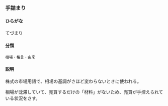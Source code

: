 <div style="display:none;">

## [あ行](securities-terms?id=あ行)
## [か行](securities-terms?id=か行)
## [さ行](securities-terms?id=さ行)
## [た行](securities-terms?id=た行)

</div>

### 手詰まり

#### ひらがな

てづまり

#### 分類

`相場・格言・由来`

#### 説明

株式の市場用語で、相場の基調がさほど変わらないときに使われる。
相場が沈滞していて、売買するだけの「材料」がないため、売買が手控えられている状況をさす。

<div style="display:none;">

## [な行](securities-terms?id=な行)
## [は行](securities-terms?id=は行)
## [ま行](securities-terms?id=ま行)
## [や行](securities-terms?id=や行)
## [ら行](securities-terms?id=ら行)
## [わ行](securities-terms?id=わ行)
## [英数字・記号](securities-terms?id=英数字・記号)

</div>

